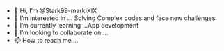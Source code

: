 - 👋 Hi, I’m @Stark99-markIXIX
- 👀 I’m interested in ... Solving Complex codes and face new challenges.
- 🌱 I’m currently learning ...App development
- 💞️ I’m looking to collaborate on ...
- 📫 How to reach me ...

<!---
Stark99-markIXIX/Stark99-markIXIX is a ✨ special ✨ repository because its `README.md` (this file) appears on your GitHub profile.
You can click the Preview link to take a look at your changes.
--->
